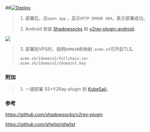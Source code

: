 ##[![Deploy](https://www.herokucdn.com/deploy/button.png)](https://heroku.com/deploy)

> 1. 部署后，应`open app` ，显示`HTTP ERROR 404`，表示部署成功。

> 2. Android 安装 [Shadowsocks](https://github.com/shadowsocks/shadowsocks-android) 和 [v2ray-plugin-android](https://github.com/shadowsocks/v2ray-plugin-android)。

![](https://raw.githubusercontent.com/xiaokaixuan/ss-v2ray-plugin/master/android.png)

> 3. 部署到VPS时，指明`DOMAIN`和映射`.acme.sh`可开启TLS。
> ```sh
> .acme.sh/{domain}/fullchain.cer
> .acme.sh/{domain}/{domain}.key
> ```

### 附加

> 1. 一键部署 SS+V2Ray-plugin 到 [KubeSail](https://kubesail.com/template/kaixuan1115/ss-v2ray-plugin/)。

### 参考 
*https://github.com/shadowsocks/v2ray-plugin*

*https://github.com/gfwlist/gfwlist*

